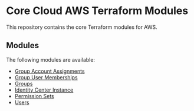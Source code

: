 # Core Cloud AWS Terraform Modules

This repository contains the core Terraform modules for AWS.

## Modules

The following modules are available:

- [Group Account Assignments](./group_account_assignments/README.md)
- [Group User Memberships](./group_user_memberships/README.md)
- [Groups](./groups/README.md)
- [Identity Center Instance](./ssoadmin_instance/README.md)
- [Permission Sets](./permission_sets/README.md)
- [Users](./users/README.md)
